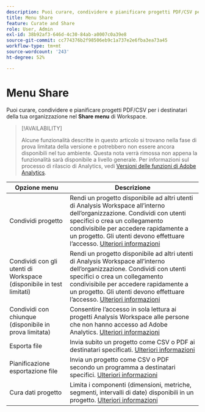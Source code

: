 ```yaml
---
description: Puoi curare, condividere e pianificare progetti PDF/CSV per i destinatari all’interno dell’organizzazione.
title: Menu Share
feature: Curate and Share
role: User, Admin
exl-id: 38b92af3-646d-4c30-84ab-a0007c0a39e8
source-git-commit: cc774376b2f98506eb9c1a737e2e6fba3ea73a45
workflow-type: tm+mt
source-wordcount: '243'
ht-degree: 52%

---
```


# Menu Share

Puoi curare, condividere e pianificare progetti PDF/CSV per i destinatari della tua organizzazione nel **Share menu** di Workspace.

>[!AVAILABILITY]
>
>Alcune funzionalità descritte in questo articolo si trovano nella fase di prova limitata della versione e potrebbero non essere ancora disponibili nel tuo ambiente. Questa nota verrà rimossa non appena la funzionalità sarà disponibile a livello generale. Per informazioni sul processo di rilascio di Analytics, vedi [Versioni delle funzioni di Adobe Analytics](/help/release-notes/releases.md).

| Opzione menu | Descrizione |
|---|---|
| Condividi progetto<!--remove this when Share with anyone goes to GA--> | Rendi un progetto disponibile ad altri utenti di Analysis Workspace all’interno dell’organizzazione. Condividi con utenti specifici o crea un collegamento condivisibile per accedere rapidamente a un progetto. Gli utenti devono effettuare l’accesso. [Ulteriori informazioni](/help/analyze/analysis-workspace/curate-share/share-projects.md) |
| Condividi con gli utenti di Workspace (disponibile in test limitati) | Rendi un progetto disponibile ad altri utenti di Analysis Workspace all’interno dell’organizzazione. Condividi con utenti specifici o crea un collegamento condivisibile per accedere rapidamente a un progetto. Gli utenti devono effettuare l’accesso. [Ulteriori informazioni](/help/analyze/analysis-workspace/curate-share/share-projects.md) |
| Condividi con chiunque (disponibile in prova limitata) | Consentire l’accesso in sola lettura ai progetti Analysis Workspace alle persone che non hanno accesso ad Adobe Analytics. [Ulteriori informazioni](/help/analyze/analysis-workspace/curate-share/share-projects.md) |
| Esporta file | Invia subito un progetto come CSV o PDF ai destinatari specificati. [Ulteriori informazioni](/help/analyze/analysis-workspace/curate-share/t-schedule-report.md) |
| Pianificazione esportazione file | Invia un progetto come CSV o PDF secondo un programma a destinatari specifici. [Ulteriori informazioni](/help/analyze/analysis-workspace/curate-share/t-schedule-report.md) |
| Cura dati progetto | Limita i componenti (dimensioni, metriche, segmenti, intervalli di date) disponibili in un progetto. [Ulteriori informazioni](/help/analyze/analysis-workspace/curate-share/curate.md) |
